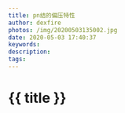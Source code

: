 ```yaml
---
title: pn结的偏压特性
author: dexfire
photos: /img/20200503135002.jpg
date: 2020-05-03 17:40:37
keywords:
description:
tags:
---
```


# {{ title }}
